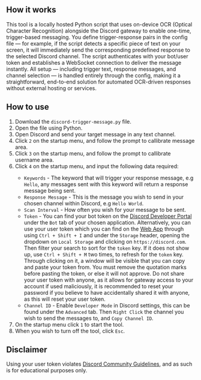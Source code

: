 <h2>How it works</h2>

<p>This tool is a locally hosted Python script that uses on-device OCR (Optical Character Recognition) alongside the Discord gateway 
to enable one-time, trigger-based messaging. You define trigger-response pairs in the config file — for example, if the script 
detects a specific piece of text on your screen, it will immediately send the corresponding predefined response to the selected 
Discord channel. The script authenticates with your bot/user token and establishes a WebSocket connection to deliver 
the message instantly. All setup — including trigger text, response messages, and channel selection — is handled entirely 
through the config, making it a straightforward, end-to-end solution for automated OCR-driven responses without external 
hosting or services.</p>

<h2>How to use</h2>

<ol>
  <li>Download the <code>discord-trigger-message.py</code> file.</li>
  <li>Open the file using Python.</li>
  <li>Open Discord and send your target message in any text channel.</li>
  <li>Click <code>2</code> on the startup menu, and follow the prompt to callibrate message area.</li>
  <li>Click <code>3</code> on the startup menu, and follow the prompt to callibrate username area.</li>
  <li>Click <code>4</code> on the startup menu, and input the following data required:</li>
    <ul>
      <li><code>Keywords</code> - The keyword that will trigger your response message, e.g <code>Hello</code>, any messages sent with this keyword will return a response message being sent.</li>
      <li><code>Response Message</code> - This is the message you wish to send in your chosen channel within Discord, e.g <code>Hello World</code>.</li>
       <li><code>Scan Interval</code> - How often you wish for your message to be sent.</li>
      <li> <code>Token</code> - You can find your bot token on the <a href="https://discord.com/developers/applications" target="_blank" rel="noopener noreferrer">Discord Developer Portal</a> under the <code>Bot</code> tab of your chosen application. Alternatively, you can use your user token which you can find on the <a href="https://discord.com/channels/@me" target="_blank" rel="noopener noreferrer">Web App</a> through using <code>Ctrl + Shift + I</code> and under the <code>Storage</code> header, opening the dropdown on <code>Local Storage</code> and clicking on <code>https://discord.com</code>. Then filter your search to sort for the <code>token</code> key. If it does not show up, use <code>Ctrl + Shift + M</code> two times, to refresh for the <code>token</code> key. Through clicking on it, a window will be visible that you can copy and paste your token from. You must remove the quotation marks before pasting the token, or else it will not approve. Do not share your user token with anyone, as it allows for gateway access to your account if used maliciously, it is recommended to reset your password if you believe to have accidentally shared it with anyone, as this will reset your user token.</li>
      <li><code>Channel ID</code> - Enable <code>Developer Mode</code> in Discord settings, this can be found under the <code>Advanced</code> tab. Then <code>Right Click</code> the channel you wish to send the messages to, and <code>Copy Channel ID</code>.</li>
    </ul>
  <li>On the startup menu click <code>1</code> to start the tool.</li>
  <li>When you wish to turn off the tool, click <code>Esc</code>.</li>
</ol>

<h2>Disclaimer</h2>
  <p>Using your user token violates <a href="https://discord.com/terms/guidelines-march-2023" target="_blank" rel="noopener noreferrer">Discord Community Guidelines</a>, and as such is for educational purposes only.</p>
